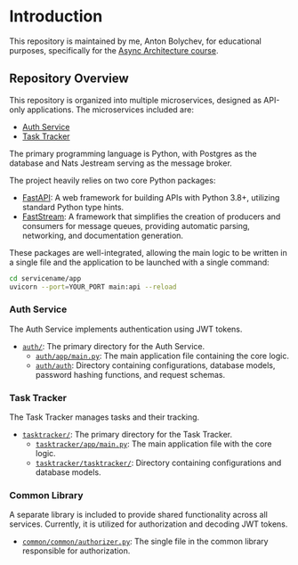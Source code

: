 # Introduction

This repository is maintained by me, Anton Bolychev, for educational purposes, specifically for the [Async Architecture course](https://tough-dev.school/architecture).

## Repository Overview

This repository is organized into multiple microservices, designed as API-only applications. The microservices included are:

- [Auth Service](#auth-service)
- [Task Tracker](#task-tracker)

The primary programming language is Python, with Postgres as the database and Nats Jestream serving as the message broker.

The project heavily relies on two core Python packages:

- [FastAPI](https://fastapi.tiangolo.com/): A web framework for building APIs with Python 3.8+, utilizing standard Python type hints.
- [FastStream](https://faststream.airt.ai/latest/faststream/): A framework that simplifies the creation of producers and consumers for message queues, providing automatic parsing, networking, and documentation generation.

These packages are well-integrated, allowing the main logic to be written in a single file and the application to be launched with a single command:

```bash
cd servicename/app
uvicorn --port=YOUR_PORT main:api --reload
```

### Auth Service

The Auth Service implements authentication using JWT tokens.

- [`auth/`](./auth): The primary directory for the Auth Service.
  - [`auth/app/main.py`](./auth/app/main.py): The main application file containing the core logic.
  - [`auth/auth`](./auth/auth/): Directory containing configurations, database models, password hashing functions, and request schemas.

### Task Tracker

The Task Tracker manages tasks and their tracking.

- [`tasktracker/`](./tasktracker/): The primary directory for the Task Tracker.
  - [`tasktracker/app/main.py`](./tasktracker/app/main.py): The main application file with the core logic.
  - [`tasktracker/tasktracker/`](./tasktracker/tasktracker/): Directory containing configurations and database models.

### Common Library

A separate library is included to provide shared functionality across all services. Currently, it is utilized for authorization and decoding JWT tokens.

- [`common/common/authorizer.py`](./common/common/authorizer.py): The single file in the common library responsible for authorization.